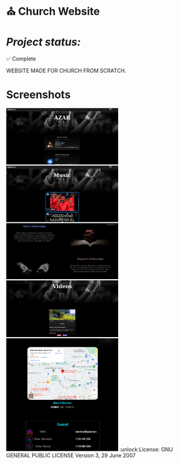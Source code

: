 
⛪ Church Website
==============
***Project status:***
==============
:white_check_mark: Complete 


WEBSITE MADE FOR CHURCH FROM SCRATCH.

Screenshots
===========

<img src="https://github.com/moseleygj/WebPages/blob/master/Church/Screenshots/Screenshot%20from%202022-05-27%2021-13-26.png" alt="screenshot2" width="300px"/>

<img src="https://github.com/moseleygj/WebPages/blob/master/Church/Screenshots/Screenshot%20from%202022-05-27%2021-13-47.png" alt="screenshot1" width="300px"/>
<img src="https://github.com/moseleygj/WebPages/blob/master/Church/Screenshots/Screenshot%20from%202022-05-27%2021-13-13.png" alt="screenshot2" width="300px"/>

<img src="https://github.com/moseleygj/WebPages/blob/master/Church/Screenshots/Screenshot%20from%202022-05-27%2021-37-47.png" alt="screenshot1" width="300px"/>

<img src="https://github.com/moseleygj/WebPages/blob/master/Church/Screenshots/Screenshot%20from%202022-05-27%2021-46-22.png" alt="screenshot1" width="300px"/>
 :unlock:License:
GNU GENERAL PUBLIC LICENSE Version 3, 29 June 2007


